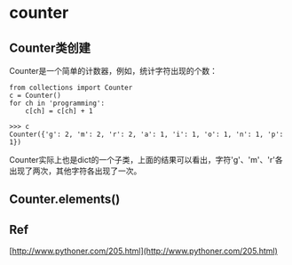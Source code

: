 # counter

## Counter类创建

Counter是一个简单的计数器，例如，统计字符出现的个数：

```text
from collections import Counter
c = Counter()
for ch in 'programming':
    c[ch] = c[ch] + 1

>>> c
Counter({'g': 2, 'm': 2, 'r': 2, 'a': 1, 'i': 1, 'o': 1, 'n': 1, 'p': 1})
```

Counter实际上也是dict的一个子类，上面的结果可以看出，字符'g'、'm'、'r'各出现了两次，其他字符各出现了一次。

## Counter.elements\(\)

## Ref

[http://www.pythoner.com/205.html](http://www.pythoner.com/205.html)

